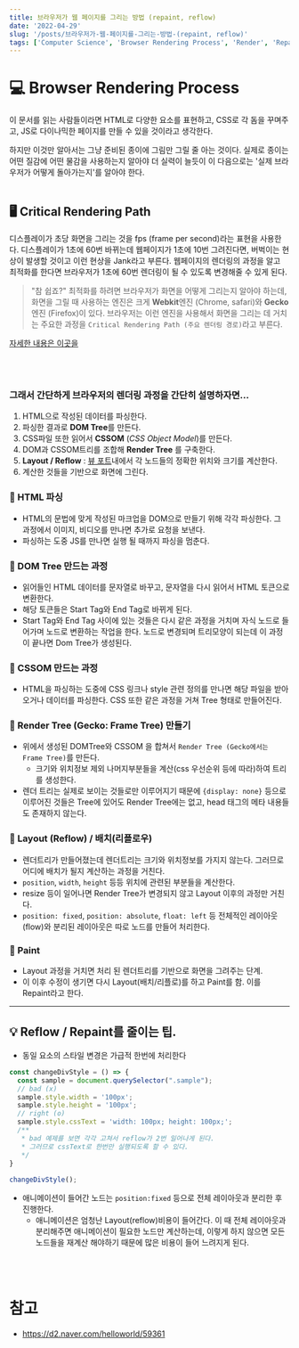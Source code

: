 ```yaml
---
title: 브라우저가 웹 페이지를 그리는 방법 (repaint, reflow)
date: '2022-04-29'
slug: '/posts/브라우저가-웹-페이지를-그리는-방법-(repaint, reflow)'
tags: ['Computer Science', 'Browser Rendering Process', 'Render', 'Repaint', 'Reflow']
---
```

# 💻 Browser Rendering Process

이 문서를 읽는 사람들이라면 HTML로 다양한 요소를 표현하고, CSS로 각 돔을 꾸며주고, JS로 다이나믹한 페이지를 만들 수 있을 것이라고 생각한다.

하지만 이것만 알아서는 그냥 준비된 종이에 그림만 그릴 줄 아는 것이다. 실제로 종이는 어떤 질감에 어떤 물감을 사용하는지 알아야 더 실력이 늘듯이 이 다음으로는 '실제 브라우저가 어떻게 돌아가는지'를 알아야 한다.
<br />
<br />

## 🖥  Critical Rendering Path
디스플레이가 초당 화면을 그리는 것을 fps (frame per second)라는 표현을 사용한다. 디스플레이가 1초에 60번 바뀌는데 웹페이지가 1초에 10번 그려진다면, 버벅이는 현상이 발생할 것이고 이런 현상을 Jank라고 부른다.
웹페이지의 렌더링의 과정을 알고 최적화를 한다면 브라우저가 1초에 60번 렌더링이 될 수 있도록 변경해줄 수 있게 된다. 
> "참 쉽죠?"
최적화를 하려면 브라우저가 화면을 어떻게 그리는지 알아야 하는데, 화면을 그릴 때 사용하는 엔진은 크게 **Webkit**엔진 (Chrome, safari)와 **Gecko**엔진 (Firefox)이 있다. 브라우저는 이런 엔진을 사용해서 화면을 그리는 데 거치는 주요한 과정을 `Critical Rendering Path (주요 렌더링 경로)`라고 부른다.

[자세한 내용은 이곳을](https://developer.mozilla.org/ko/docs/Web/Performance/Critical_rendering_path)

<br />
<br />

### 그래서 간단하게 브라우저의 렌더링 과정을 간단히 설명하자면...

1. HTML으로 작성된 데이터를 파싱한다.
2. 파싱한 결과로 **DOM Tree**를 만든다. 
3. CSS파일 또한 읽어서 **CSSOM** (*CSS Object Model*)를 만든다.
4. DOM과 CSSOM트리를 조합해 **Render Tree** 를 구축한다.
5. **Layout / Reflow** : [뷰 포트](https://developer.mozilla.org/ko/docs/Glossary/Viewport)내에서 각 노드들의 정확한 위치와 크기를 계산한다.
6. 계산한 것들을 기반으로 화면에 그린다.


### 🎈 HTML 파싱
- HTML의 문법에 맞게 작성된 마크업을 DOM으로 만들기 위해 각각 파싱한다. 그 과정에서 이미지, 비디오를 만나면 추가로 요청을 보낸다.
- 파싱하는 도중 JS를 만나면 실행 될 때까지 파싱을 멈춘다.
### 🎈 DOM Tree 만드는 과정
- 읽어들인 HTML 데이터를 문자열로 바꾸고, 문자열을 다시 읽어서 HTML 토큰으로 변환한다.
- 해당 토큰들은 Start Tag와 End Tag로 바뀌게 된다.
- Start Tag와 End Tag 사이에 있는 것들은 다시 같은 과정을 거치며 자식 노드로 들어가며 노드로 변환하는 작업을 한다. 노드로 변경되며 트리모양이 되는데 이 과정이 끝나면 Dom Tree가 생성된다.
### 🎈 CSSOM 만드는 과정
- HTML을 파싱하는 도중에 CSS 링크나 style 관련 정의를 만나면 해당 파일을 받아오거나 데이터를 파싱한다. CSS 또한 같은 과정을 거쳐 Tree 형태로 만들어진다.
### 🎈 Render Tree (Gecko: Frame Tree) 만들기
- 위에서 생성된 DOMTree와 CSSOM 을 합쳐서 `Render Tree (Gecko에서는 Frame Tree)`를 만든다.
  - 크기와 위치정보 제외 나머지부분들을 계산(css 우선순위 등에 따라)하여 트리를 생성한다.
- 렌더 트리는 실제로 보이는 것들로만 이루어지기 때문에 `{display: none}` 등으로 이루어진 것들은 Tree에 있어도 Render Tree에는 없고, head 태그의 메타 내용들도 존재하지 않는다.
### 🎈 Layout (Reflow) / 배치(리플로우)
- 렌더트리가 만들어졌는데 렌더트리는 크기와 위치정보를 가지지 않는다. 그러므로 어디에 배치가 될지 계산하는 과정을 거친다. 
- `position`, `width`, `height` 등등 위치에 관련된 부분들을 계산한다.
- resize 등이 일어나면 Render Tree가 변경되지 않고 Layout 이후의 과정만 거친다.
- `position: fixed`, `position: absolute`, `float: left` 등 전체적인 레이아웃(flow)와 분리된 레이아웃은 따로 노드를 만들어 처리한다.
### 🎈 Paint
- Layout 과정을 거치면 처리 된 렌더트리를 기반으로 화면을 그려주는 단계.
- 이 이후 수정이 생기면 다시 Layout(배치/리플로)를 하고 Paint를 함. 이를 Repaint라고 한다.

---

## 💡 Reflow / Repaint를 줄이는 팁.
- 동일 요소의 스타일 변경은 가급적 한번에 처리한다
```Javascript
const changeDivStyle = () => {
  const sample = document.querySelector(".sample");
  // bad (x)
  sample.style.width = '100px';
  sample.style.height = '100px';
  // right (o)
  sample.style.cssText = 'width: 100px; height: 100px;';
  /**
   * bad 예제를 보면 각각 고쳐서 reflow가 2번 일어나게 된다.
   * 그러므로 cssText로 한번만 실행되도록 할 수 있다.
   */
}
 
changeDivStyle();
```

- 애니메이션이 들어간 노드는 `position:fixed` 등으로 전체 레이아웃과 분리한 후 진행한다. 
  - 애니메이션은 엄청난 Layout(reflow)비용이 들어간다. 이 때 전체 레이아웃과 분리해주면 애니메이션이 필요한 노드만 계산하는데, 이렇게 하지 않으면 모든 노드들을 재계산 해야하기 때문에 많은 비용이 들어 느려지게 된다.
  
<br />
<br />

# 참고
- https://d2.naver.com/helloworld/59361